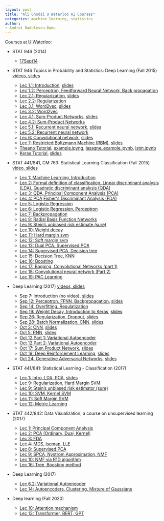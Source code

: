 ```yaml
---
layout: post
title: "Ali Ghodsi U Waterloo AI Courses"
categories: machine learning, statistics
author:
- Andrei Radulescu-Banu
---
```


[Courses at U Waterloo](https://uwaterloo.ca/data-analytics/teaching):
* STAT 946 (2014)
  * [17Sept14](https://www.youtube.com/watch?v=ognicHQctCU)

* STAT 946 Topics in Probability and Statistics: Deep Learning (Fall 2015) [videos, slides](https://uwaterloo.ca/data-analytics/deep-learning)
  * [Lec 1.1: Introduction](https://www.youtube.com/watch?v=fyAZszlPphs), [slides](https://uwaterloo.ca/data-analytics/sites/ca.data-analytics/files/uploads/files/lecture_1_0.pdf)
  * [Lec 1.2: Perceptron, Feedforward Neural Network, Back propagation](https://www.youtube.com/watch?v=AxC40B6KtSQ)
  * [Lec 2.1: Regularization](https://www.youtube.com/watch?v=21jL0I6wbns), [slides](https://uwaterloo.ca/data-analytics/sites/ca.data-analytics/files/uploads/files/regularization2.pdf)
  * [Lec 2.2: Regularization](https://www.youtube.com/watch?v=_ojGVetxCpQ)
  * [Lec 3.1: Word2vec](https://www.youtube.com/watch?v=TsEGsdVJjuA), [slides](https://uwaterloo.ca/data-analytics/sites/ca.data-analytics/files/uploads/files/word2vec.pdf)
  * [Lec 3.2: Word2vec](https://www.youtube.com/watch?v=nuirUEmbaJU)
  * [Lec 4.1: Sum-Product Networks](https://www.youtube.com/watch?v=eF0APeEIJNw), [slides](https://uwaterloo.ca/data-analytics/sites/ca.data-analytics/files/uploads/files/spn-guest-lecture-stat946.pdf)
  * [Lec 4.2: Sum-Product Networks](https://www.youtube.com/watch?v=9-1YE_N-lnw)
  * [Lec 5.1: Recurrent neural network](https://www.youtube.com/watch?v=AvyhbrQptHk), [slides](https://uwaterloo.ca/data-analytics/sites/ca.data-analytics/files/uploads/files/rnn1.pdf)
  * [Lec 5.2: Recurrent neural network](https://www.youtube.com/watch?v=EAt9_4IhC7s)
  * [Lec 6: Convolutional network](https://www.youtube.com/watch?v=ZMBp7_qqtLE), [slides](https://uwaterloo.ca/data-analytics/sites/ca.data-analytics/files/uploads/files/cnn1.pdf)
  * [Lec 7: Restricted Boltzmann Machine (RBM)](https://www.youtube.com/watch?v=FJ0z3Ubagt4), [slides](https://uwaterloo.ca/data-analytics/sites/ca.data-analytics/files/uploads/files/dbn2.pdf)
  * [Theano Tutorial](https://www.youtube.com/watch?v=1-9MJ0-kbdY), [example.ipyng](https://github.com/volpato30/CNN/blob/master/example.ipynb), [lasagne_example.ipynb](https://github.com/volpato30/CNN/blob/master/lasagne_example.ipynb), [lstm.ipynb](https://github.com/volpato30/CNN/blob/master/lstm/lstm.ipynb)
  * [Keras Tutorial](https://www.youtube.com/watch?v=Tp3SaRbql4k), [slides](https://uwaterloo.ca/data-analytics/sites/ca.data-analytics/files/uploads/files/keras_tutorial.pdf)


* STAT 441/841, CM 763: Statistical Learning Classification (Fall 2015) [video, slides](https://uwaterloo.ca/data-analytics/statistical-learning-classification)
  * [Lec 1: Machine Learning, Introduction](https://www.youtube.com/watch?v=3R2mG7tlbgw)
  * [Lec 2: Formal definition of classification, Linear discriminant analysis (LDA), Quadratic discriminant analysis (QDA)](https://www.youtube.com/watch?v=_m7TMkzZzus)
  * [Lec 3: QDA, Principal Component Analysis (PCA)](https://www.youtube.com/watch?v=RktIYARW6Rk)
  * [Lec 4: PCA,Fisher's Discriminant Analysis (FDA)](https://www.youtube.com/watch?v=hGKt0yy9q_E)
  * [Lec 5: Logistic Regression](https://www.youtube.com/watch?v=wgCgYNM-5Cc)
  * [Lec 6: Logistic Regression, Perceptron](https://www.youtube.com/watch?v=-8Q0h6_r02Y)
  * [Lec 7: Backpropagation](https://www.youtube.com/watch?v=J6hcu87NZWE)
  * [Lec 8: Radial Basis Function Networks](https://www.youtube.com/watch?v=um5e996SgkM)
  * [Lec 9: Stein’s unbiased risk estimate (sure)​](https://www.youtube.com/watch?v=nqtfl137jio)
  * [Lec 10: Weight decay](https://www.youtube.com/watch?v=XsH13rUGvuk)
  * [Lec 11: Hard margin svm](https://www.youtube.com/watch?v=rHzX9CtjPeg)
  * [Lec 12: Soft margin svm](https://www.youtube.com/watch?v=L8mpkmQqnyk)
  * [Lec 13: Dual PCA, Supervised PCA](https://www.youtube.com/watch?v=ulLgihKiNY0)
  * [Lec 14: Supervised PCA, Decision tree](https://www.youtube.com/watch?v=KREsNNjuxag)
  * [Lec 15: Decision Tree, KNN](https://www.youtube.com/watch?v=JG3MPLlyOJg)
  * [Lec 16: Boosting](https://www.youtube.com/watch?v=P76Gy2eg46A)
  * [Lec 17: Bagging, Convolutional Networks (part 1)](https://www.youtube.com/watch?v=uH4FDYv1ARk)
  * [Lec 18: Convolutional neural network (Part 2)](https://www.youtube.com/watch?v=8LBmeXKcjRI)
  * [Lec 19: PAC Learning](https://www.youtube.com/watch?v=qOMOYM0WCzU)

* Deep Learning (2017) [videos, slides](https://uwaterloo.ca/data-analytics/teaching/deep-learning-2017)
  * Sep 7: Introduction (no video), [slides](https://uwaterloo.ca/data-analytics/sites/ca.data-analytics/files/uploads/files/sept7_dl.pdf)
  * [Sep 12: Perceptron, FFNN, Backpropagation](https://www.youtube.com/watch?v=5baw_-rpOro), [slides](https://uwaterloo.ca/data-analytics/sites/ca.data-analytics/files/uploads/files/sep12_dl.pdf)
  * [Sep 14: Overfitting, Regulatization](https://www.youtube.com/watch?v=ognicHQctCU&list=PLehuLRPyt1HxTolYUWeyyIoxDabDmaOSB)
  * [Sep 19: Weight Decay, Introduction to Keras](https://www.youtube.com/watch?v=XTWPyW2mTUg), [slides](https://uwaterloo.ca/data-analytics/sites/ca.data-analytics/files/uploads/files/sep19a_dl.pdf)
  * [Sep 26: Regularization, Dropout](https://www.youtube.com/watch?v=R5bt1I0I1Jg&list=PLehuLRPyt1HxTolYUWeyyIoxDabDmaOSB), [slides](https://uwaterloo.ca/data-analytics/sites/ca.data-analytics/files/uploads/files/sep26_dl.pdf)
  * [Sep 28: Batch Normalization, CNN](https://www.youtube.com/watch?v=yeRHFXiYeX4), [slides](https://uwaterloo.ca/data-analytics/sites/ca.data-analytics/files/uploads/files/sep28_dl.pdf)
  * [Oct 3: CNN](https://www.youtube.com/watch?v=poa3dNdMe4o), [slides](https://uwaterloo.ca/data-analytics/sites/ca.data-analytics/files/uploads/files/oct03_classification.pdf)
  * [Oct 5: RNN](https://www.youtube.com/watch?v=CPzxka--IFw), [slides](https://uwaterloo.ca/data-analytics/sites/ca.data-analytics/files/uploads/files/oct5_dl.pdf)
  * [Oct 12 Part 1: Variational Autoencoder](https://www.youtube.com/watch?v=KCm9OdxqGk4)
  * [Oct 12 Part 2: Variational Autoencoder](https://www.youtube.com/watch?v=uaaqyVS9-rM)
  * [Oct 17: Sum Product Network](https://www.youtube.com/watch?v=Nm0jNqOnQ2o), [slides](https://uwaterloo.ca/data-analytics/sites/ca.data-analytics/files/uploads/files/oct17spn-guest-lecture-stat946-oct17-2017.pdf)
  * [Oct 19: Deep Reinforcement Learning](https://www.youtube.com/watch?v=HEc16L58wDc), [slides](https://uwaterloo.ca/data-analytics/sites/ca.data-analytics/files/uploads/files/oct19deep-rl-guest-lecture-stat946-oct19-2017.pdf)
  * [Oct 24: Generative Adversarial Networks](https://www.youtube.com/watch?v=7G4_Y5rsvi8), [slides](https://uwaterloo.ca/data-analytics/sites/ca.data-analytics/files/uploads/files/oct24generative_models_v2_split.pdf)

* STAT 441/841: Statistical Learning - Classification (2017)
  * [Lec 1: Intro, LDA, PCA](https://www.youtube.com/watch?v=VR5ZRr4QOYk), [slides](https://uwaterloo.ca/data-analytics/sites/ca.data-analytics/files/uploads/files/sep7_classification.pdf)
  * [Lec 9: Regularization, Hard Margin SVM](https://www.youtube.com/watch?v=SHBFk1ULNlE)
  * [Lec 9: Stein’s unbiased risk estimator (sure)](https://www.youtube.com/watch?v=nqtfl137jio)
  * [Lec 10: SVM, Kernel SVM](https://www.youtube.com/watch?v=rLT4OFy-atc)
  * [Lec 11: Soft Margin SVM](https://www.youtube.com/watch?v=iZ3HF2_vF2c)
  * [Lec 12: Metric Learning](https://www.youtube.com/watch?v=GhsHPY3-1zY)

* STAT 442/842: Data Visualization, a course on unsupervised learning (2017)
  * [Lec 1: Principal Component Analysis](https://www.youtube.com/watch?v=L-pQtGm3VS8)
  * [Lec 2: PCA (Ordinary, Dual, Kernel)](https://www.youtube.com/watch?v=jeOEXCFK30M)
  * [Lec 3: FDA](https://www.youtube.com/watch?v=qL1OaF5eBvc)
  * [Lec 4: MDS, Isomap, LLE](https://www.youtube.com/watch?v=RPjPLlGefzw)
  * [Lec 8: Supervised PCA](https://www.youtube.com/watch?v=DkdrFwevais)
  * [Lec 9: SPCA, Nystrom Approximation, NMF](https://www.youtube.com/watch?v=P5Pu1o7w3TM)
  * [Lec 10: NMF via R1D algorithm](https://www.youtube.com/watch?v=_p72JZPO65E)
  * [Lec 16: Tree, Boosting method](https://www.youtube.com/watch?v=lTCaEwhnDdw)

* Deep Learning (2017)
  * [Lec 6.2: Variational Autoencoder](https://www.youtube.com/watch?v=uaaqyVS9-rM)
  * [Lec 14: Autoencoders, Clustering, Mixture of Gaussians](https://www.youtube.com/watch?v=Q6U3gpzwnx0)

* Deep learning (Fall 2020)
  * [Lec 10: Attention mechanism](https://www.youtube.com/watch?v=WFcH7kRNEBc)
  * [Lec 13: Transformer, BERT, GPT](https://www.youtube.com/watch?v=APzuQoScLfc)



